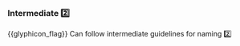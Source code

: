 <div id="title">

### Intermediate :two:

</div>

<span id="prereqs"></span>

<span id="outcomes">{{glyphicon_flag}} Can follow intermediate guidelines for naming :two:</span>

<div id="body">

<include src="useNameExplain/unit-inParent-asPanel.md" boilerplate />
<include src="notTooLongNorShort/unit-inParent-asPanel.md" boilerplate />
<include src="avoidMisleadingNames/unit-inParent-asPanel.md" boilerplate />

</div>

<div id="extras">
</div>